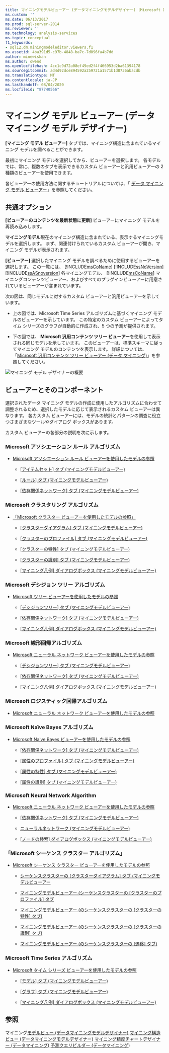 ```yaml
---
title: マイニングモデルビューアー (データマイニングモデルデザイナー) |Microsoft Docs
ms.custom: ''
ms.date: 06/13/2017
ms.prod: sql-server-2014
ms.reviewer: ''
ms.technology: analysis-services
ms.topic: conceptual
f1_keywords:
- sql12.dm.miningmodeleditor.viewers.f1
ms.assetid: 4ba391d5-c97b-4848-ba7c-7d096fa4b7dd
author: minewiskan
ms.author: owend
ms.openlocfilehash: 4cc1c9d72a08ef49ed2f4f466953d2ba61394178
ms.sourcegitcommit: ad4d92dce894592a259721a1571b1d8736abacdb
ms.translationtype: MT
ms.contentlocale: ja-JP
ms.lasthandoff: 08/04/2020
ms.locfileid: "87740566"
---
```

# <a name="mining-model-viewers-data-mining-model-designer"></a>マイニング モデル ビューアー (データ マイニング モデル デザイナー)
  **[マイニング モデル ビューアー]** タブでは、マイニング構造に含まれているマイニング モデルを調べることができます。

 最初にマイニング モデルを選択してから、ビューアーを選択します。 各モデルでは、常に、複数のタブを表示できるカスタム ビューアーと汎用ビューアーの 2 種類のビューアーを使用できます。

 各ビューアーの使用方法に関するチュートリアルについては、「 [データ マイニング モデル ビューアー](data-mining/data-mining-model-viewers.md)」を参照してください。

## <a name="common-options"></a>共通オプション
 **[ビューアーのコンテンツを最新状態に更新]** ビューアーにマイニング モデルを再読み込みします。

 **マイニングモデル**現在のマイニング構造に含まれている、表示するマイニングモデルを選択します。 まず、関連付けられているカスタム ビューアーが開き、マイニング モデルが表示されます。

 **[ビューアー]** 選択したマイニング モデルを調べるために使用するビューアーを選択します。 この一覧には、 [!INCLUDE[msCoName](../includes/msconame-md.md)] [!INCLUDE[ssNoVersion](../includes/ssnoversion-md.md)] [!INCLUDE[ssASnoversion](../includes/ssasnoversion-md.md)] 各マイニングモデル、 [!INCLUDE[msCoName](../includes/msconame-md.md)] マイニングコンテンツビューアー、およびすべてのプラグインビューアーに用意されているビューアーが含まれています。

 次の図は、同じモデルに対するカスタム ビューアーと汎用ビューアーを示しています。

-   上の図では、Microsoft Time Series アルゴリズムに基づくマイニング モデルのビューアーを示しています。 この特定のカスタム ビューアーによってタイム シリーズのグラフが自動的に作成され、5 つの予測が提供されます。

-   下の図では、 **Microsoft 汎用コンテンツ ツリー ビューアー**を使用して表示される同じモデルを示しています。 このビューアーは、標準スキーマに従ってマイニング モデルのコンテンツを表示します。 詳細については、「[Microsoft 汎用コンテンツ ツリー ビューアー (データ マイニング)](microsoft-generic-content-tree-viewer-data-mining.md)」を参照してください。

 ![マイニング モデル デザイナーの概要](media/generic-mining-model-tab1.gif "マイニング モデル デザイナーの概要")

## <a name="viewers-and-their-components"></a>ビューアーとそのコンポーネント
 選択されたデータ マイニング モデルの作成に使用したアルゴリズムに合わせて調整されるため、選択したモデルに応じて表示されるカスタム ビューアーは異なります。 各カスタム ビューアーには、モデルの統計とパターンの調査に役立つさまざまなツールやダイアログ ボックスがあります。

 カスタム ビューアーの各部分の説明を次に示します。

### <a name="microsoft-association-rules-algorithm"></a>Microsoft アソシエーション ルール アルゴリズム

-   [Microsoft アソシエーション ルール ビューアーを使用したモデルの参照](data-mining/browse-a-model-using-the-microsoft-association-rules-viewer.md)

    -   [[アイテムセット] タブ &#40;マイニングモデルビューアー&#41;](itemsets-tab-mining-model-viewer.md)

    -   [[ルール] タブ &#40;マイニングモデルビューアー&#41;](rules-tab-mining-model-viewer.md)

    -   [[依存関係ネットワーク] タブ &#40;マイニングモデルビューアー&#41;](dependency-network-tab-mining-model-viewer.md)

### <a name="microsoft-clustering-algorithm"></a>Microsoft クラスタリング アルゴリズム

-   [「Microsoft クラスター ビューアーを使用したモデルの参照」](data-mining/browse-a-model-using-the-microsoft-cluster-viewer.md)

    -   [[クラスターダイアグラム] タブ &#40;マイニングモデルビューアー&#41;](cluster-diagram-tab-mining-model-viewer.md)

    -   [[クラスターのプロファイル] タブ &#40;マイニングモデルビューアー&#41;](cluster-profiles-tab-mining-model-viewer.md)

    -   [[クラスターの特性] タブ &#40;マイニングモデルビューアー&#41;](cluster-characteristics-tab-mining-model-viewer.md)

    -   [[クラスターの識別] タブ &#40;マイニングモデルビューアー&#41;](cluster-discrimination-tab-mining-model-viewer.md)

    -   [[マイニング凡例] ダイアログボックス &#40;マイニングモデルビューアー&#41;](mining-legend-dialog-box-mining-model-viewer.md)

### <a name="microsoft-decision-tree-algorithm"></a>Microsoft デシジョン ツリー アルゴリズム

-   [Microsoft ツリー ビューアーを使用したモデルの参照](data-mining/browse-a-model-using-the-microsoft-tree-viewer.md)

    -   [[デシジョンツリー] タブ &#40;マイニングモデルビューアー&#41;](decision-tree-tab-mining-model-viewer.md)

    -   [[依存関係ネットワーク] タブ &#40;マイニングモデルビューアー&#41;](dependency-network-tab-mining-model-viewer.md)

    -   [[マイニング凡例] ダイアログボックス &#40;マイニングモデルビューアー&#41;](mining-legend-dialog-box-mining-model-viewer.md)

### <a name="microsoft-linear-regression-algorithm"></a>Microsoft 線形回帰アルゴリズム

-   [Microsoft ニューラル ネットワーク ビューアーを使用したモデルの参照](data-mining/browse-a-model-using-the-microsoft-neural-network-viewer.md)

    -   [[デシジョンツリー] タブ &#40;マイニングモデルビューアー&#41;](decision-tree-tab-mining-model-viewer.md)

    -   [[依存関係ネットワーク] タブ &#40;マイニングモデルビューアー&#41;](dependency-network-tab-mining-model-viewer.md)

    -   [[マイニング凡例] ダイアログボックス &#40;マイニングモデルビューアー&#41;](mining-legend-dialog-box-mining-model-viewer.md)

### <a name="microsoft-logistic-regression-algorithm"></a>Microsoft ロジスティック回帰アルゴリズム

-   [Microsoft ニューラル ネットワーク ビューアーを使用したモデルの参照](data-mining/browse-a-model-using-the-microsoft-neural-network-viewer.md)

### <a name="microsoft-nave-bayes-algorithm"></a>Microsoft Na&#239;</ph>ve Bayes アルゴリズム

-   [Microsoft Naive Bayes ビューアーを使用したモデルの参照](data-mining/browse-a-model-using-the-microsoft-naive-bayes-viewer.md)

    -   [[依存関係ネットワーク] タブ &#40;マイニングモデルビューアー&#41;](dependency-network-tab-mining-model-viewer.md)

    -   [[属性のプロファイル] タブ &#40;マイニングモデルビューアー&#41;](attribute-profiles-tab-mining-model-viewer.md)

    -   [[属性の特性] タブ &#40;マイニングモデルビューアー&#41;](attribute-characteristics-tab-mining-model-viewer.md)

    -   [[属性の識別] タブ &#40;マイニングモデルビューアー&#41;](attribute-discrimination-tab-mining-model-viewer.md)

### <a name="microsoft-neural-network-algorithm"></a>Microsoft Neural Network Algorithm

-   [Microsoft ニューラル ネットワーク ビューアーを使用したモデルの参照](data-mining/browse-a-model-using-the-microsoft-neural-network-viewer.md)

    -   [[依存関係ネットワーク] タブ &#40;マイニングモデルビューアー&#41;](dependency-network-tab-mining-model-viewer.md)

    -   [ニューラルネットワーク &#40;マイニングモデルビューアー&#41;](neural-network-mining-model-viewer.md)

    -   [[ノードの検索] ダイアログボックス &#40;マイニングモデルビューアー&#41;](find-node-dialog-box-mining-model-viewer.md)

### <a name="microsoft-sequence-clustering-algorithm"></a>「Microsoft シーケンス クラスター アルゴリズム」

-   [Microsoft シーケンス クラスター ビューアーを使用したモデルの参照](data-mining/browse-a-model-using-the-microsoft-sequence-cluster-viewer.md)

    -   [シーケンスクラスターの [クラスターダイアグラム] タブ &#40;マイニングモデルビューアー](sequence-clustering-cluster-diagram-tab-mining-model-viewer.md)

    -   [マイニングモデルビューアー &#40;シーケンスクラスターの [クラスターのプロファイル] タブ](sequence-clustering-cluster-profiles-tab-mining-model-viewer.md)

    -   [マイニングモデルビューアー &#40;のシーケンスクラスターの [クラスターの特性] タブ&#41;](sequence-clustering-cluster-characteristics-tab-mining-model-viewer.md)

    -   [マイニングモデルビューアー &#40;のシーケンスクラスターの [クラスターの識別] タブ&#41;](sequence-clustering-cluster-discrimination-tab-mining-model-viewer.md)

    -   [マイニングモデルビューアー &#40;のシーケンスクラスターの [遷移] タブ&#41;](sequence-clustering-cluster-transition-tab-mining-model-viewer.md)

### <a name="microsoft-time-series-algorithm"></a>Microsoft Time Series アルゴリズム

-   [Microsoft タイム シリーズ ビューアーを使用したモデルの参照](data-mining/browse-a-model-using-the-microsoft-time-series-viewer.md)

    -   [[モデル] タブ &#40;マイニングモデルビューアー&#41;](model-tab-mining-model-viewers.md)

    -   [[グラフ] タブ &#40;マイニングモデルビューアー&#41;](chart-tab-mining-model-viewers.md)

    -   [[マイニング凡例] ダイアログボックス &#40;マイニングモデルビューアー&#41;](mining-legend-dialog-box-mining-model-viewer.md)

## <a name="see-also"></a>参照
 マイニング[モデルビュー &#40;データマイニングモデルデザイナー&#41;](mining-models-view-data-mining-model-designer.md) [マイニング構造ビュー &#40;データマイニングモデルデザイナー&#41;](mining-structure-view-data-mining-model-designer.md) [マイニング精度チャートデザイナー &#40;データマイニング&#41;](mining-accuracy-chart-designer-data-mining.md) [予測クエリビルダー &#40;データマイニング](prediction-query-builder-data-mining.md)&#41;


